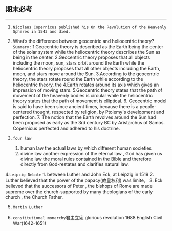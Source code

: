 ## 期末必考 ##
______
1. `Nicolaus Copernicus published his On the Revolution of the Heavenly Spheres in 1543 and died.`
2. What’s the difference between geocentric and heliocentric theory?
    `Summary:`
    1.Geocentric theory is described as the Earth being the center of the solar system while the heliocentric theory describes the Sun as being in the center.
    2.Geocentric theory proposes that all objects including the moon, sun, stars orbit around the Earth while the heliocentric theory proposes that all other objects including the Earth, moon, and stars move around the Sun.
    3.According to the geocentric theory, the stars rotate round the Earth while according to the heliocentric theory, the 
    4.Earth  rotates around its axis which gives an impression of moving stars.
    5.Geocentric theory states that the path of movement of the heavenly bodies is circular while the heliocentric theory states that the path of movement is elliptical.
    6. Geocentric model is said to have been since ancient times, because there is a people-centered thought, respected by religion, by Ptolemy's development and perfection.
    7. The notion that the Earth revolves around the Sun had been proposed as early as the 3rd century BC by Aristarchus of Samos. Copernicus perfected and adhered to his doctrine.
   
3. `four law`
    1. human law
        the actual laws by which different  human societies 
    2. divine law
        another expression of the eternal law , God has given us divine law the moral rules contained in the Bible and therefore directly from God-restates and clarifies natural law.
        
4.`Leipzig Debate`
    1. between Luther and John Eck, at Leipzig in 1519
    2. Luther believed that the power of the papacy(教皇权利) was limite。
    3. Eck believed that the successors of Peter , the bishops of Rome are made supreme over the church-supported by many theologians of the early church , the Church Father.
    
5. `Martin Luther`


6. `constitutional monarchy`君主立宪
    glorious revolution 1688
    English Civil War(1642-1651)
